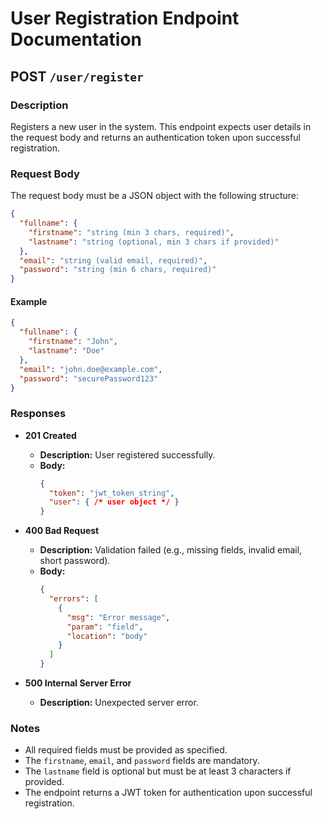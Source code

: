 # User Registration Endpoint Documentation

## POST `/user/register`

### Description

Registers a new user in the system. This endpoint expects user details in the request body and returns an authentication token upon successful registration.

### Request Body

The request body must be a JSON object with the following structure:

```json
{
  "fullname": {
    "firstname": "string (min 3 chars, required)",
    "lastname": "string (optional, min 3 chars if provided)"
  },
  "email": "string (valid email, required)",
  "password": "string (min 6 chars, required)"
}
```

#### Example

```json
{
  "fullname": {
    "firstname": "John",
    "lastname": "Doe"
  },
  "email": "john.doe@example.com",
  "password": "securePassword123"
}
```

### Responses

- **201 Created**
  - **Description:** User registered successfully.
  - **Body:**
    ```json
    {
      "token": "jwt_token_string",
      "user": { /* user object */ }
    }
    ```

- **400 Bad Request**
  - **Description:** Validation failed (e.g., missing fields, invalid email, short password).
  - **Body:**
    ```json
    {
      "errors": [
        {
          "msg": "Error message",
          "param": "field",
          "location": "body"
        }
      ]
    }
    ```

- **500 Internal Server Error**
  - **Description:** Unexpected server error.

### Notes

- All required fields must be provided as specified.
- The `firstname`, `email`, and `password` fields are mandatory.
- The `lastname` field is optional but must be at least 3 characters if provided.
- The endpoint returns a JWT token for authentication upon successful registration.
